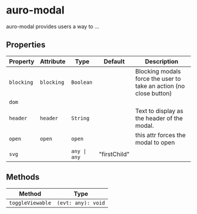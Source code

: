 # auro-modal

auro-modal provides users a way to ...

## Properties

| Property   | Attribute  | Type         | Default      | Description                                      |
|------------|------------|--------------|--------------|--------------------------------------------------|
| `blocking` | `blocking` | `Boolean`    |              | Blocking modals force the user to take an action (no close button) |
| `dom`      |            |              |              |                                                  |
| `header`   | `header`   | `String`     |              | Text to display as the header of the modal.      |
| `open`     | `open`     | `open`       |              | this attr forces the modal to open               |
| `svg`      |            | `any \| any` | "firstChild" |                                                  |

## Methods

| Method           | Type               |
|------------------|--------------------|
| `toggleViewable` | `(evt: any): void` |
